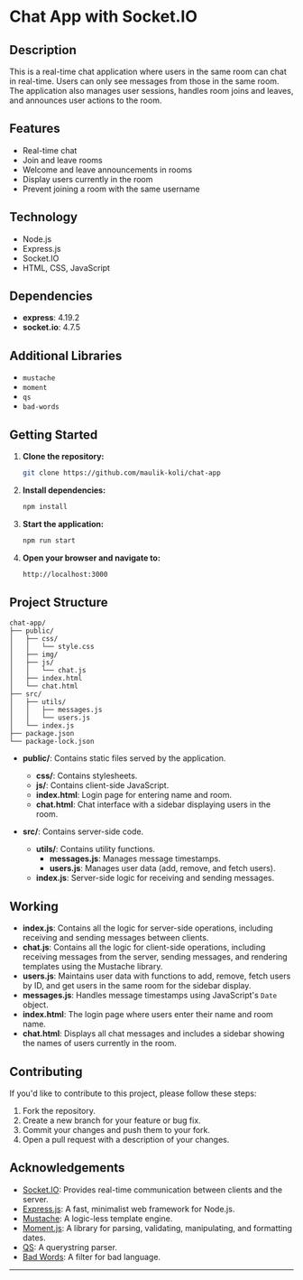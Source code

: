 # Chat App with Socket.IO

## Description

This is a real-time chat application where users in the same room can chat in real-time. Users can only see messages from those in the same room. The application also manages user sessions, handles room joins and leaves, and announces user actions to the room.

## Features

- Real-time chat
- Join and leave rooms
- Welcome and leave announcements in rooms
- Display users currently in the room
- Prevent joining a room with the same username

## Technology

- Node.js
- Express.js
- Socket.IO
- HTML, CSS, JavaScript

## Dependencies

- **express**: 4.19.2
- **socket.io**: 4.7.5

## Additional Libraries

- `mustache`
- `moment`
- `qs`
- `bad-words`

## Getting Started

1. **Clone the repository:**
   ```bash
   git clone https://github.com/maulik-koli/chat-app
   ```

2. **Install dependencies:**
   ```bash
   npm install
   ```

3. **Start the application:**
   ```bash
   npm run start
   ```

4. **Open your browser and navigate to:**
    ```sh
    http://localhost:3000
    ```

## Project Structure

```
chat-app/
├── public/
│   ├── css/
│   │   └── style.css
│   ├── img/
│   ├── js/
│   │   └── chat.js
│   ├── index.html
│   └── chat.html
├── src/
│   ├── utils/
│   │   ├── messages.js
│   │   └── users.js
│   └── index.js
├── package.json
└── package-lock.json
```

- **public/**: Contains static files served by the application.
  - **css/**: Contains stylesheets.
  - **js/**: Contains client-side JavaScript.
  - **index.html**: Login page for entering name and room.
  - **chat.html**: Chat interface with a sidebar displaying users in the room.

- **src/**: Contains server-side code.
  - **utils/**: Contains utility functions.
    - **messages.js**: Manages message timestamps.
    - **users.js**: Manages user data (add, remove, and fetch users).
  - **index.js**: Server-side logic for receiving and sending messages.

## Working

- **index.js**: Contains all the logic for server-side operations, including receiving and sending messages between clients.
- **chat.js**: Contains all the logic for client-side operations, including receiving messages from the server, sending messages, and rendering templates using the Mustache library.
- **users.js**: Maintains user data with functions to add, remove, fetch users by ID, and get users in the same room for the sidebar display.
- **messages.js**: Handles message timestamps using JavaScript's `Date` object.
- **index.html**: The login page where users enter their name and room name.
- **chat.html**: Displays all chat messages and includes a sidebar showing the names of users currently in the room.

## Contributing

If you'd like to contribute to this project, please follow these steps:

1. Fork the repository.
2. Create a new branch for your feature or bug fix.
3. Commit your changes and push them to your fork.
4. Open a pull request with a description of your changes.

## Acknowledgements

- [Socket.IO](https://socket.io/): Provides real-time communication between clients and the server.
- [Express.js](https://expressjs.com/): A fast, minimalist web framework for Node.js.
- [Mustache](https://mustache.github.io/): A logic-less template engine.
- [Moment.js](https://momentjs.com/): A library for parsing, validating, manipulating, and formatting dates.
- [QS](https://www.npmjs.com/package/qs): A querystring parser.
- [Bad Words](https://www.npmjs.com/package/bad-words): A filter for bad language.

---
